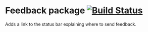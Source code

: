 # Feedback package [![Build Status](https://travis-ci.org/atom/feedback.svg?branch=master)](https://travis-ci.org/atom/feedback)

Adds a link to the status bar explaining where to send feedback.
